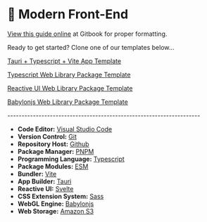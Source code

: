 # 💎 Modern Front-End

[View this guide online](https://gambitgames.gitbook.io/web-dev-guide/) at Gitbook for proper formatting.

Ready to get started? Clone one of our templates below...

[Tauri + Typescript + Vite App Template](https://github.com/GambitGamesLLC/tauri-typescript-vite-template)

[Typescript Web Library Package Template](https://github.com/GambitGamesLLC/typescript-vite-library-template)

[Reactive UI Web Library Package Template](https://github.com/GambitGamesLLC/reactive-ui-web-template)

[Babylonjs Web Library Package Template](https://github.com/GambitGamesLLC/babylon-web-template)

\--------------------------------------------------------------------

* **Code Editor:** [Visual Studio Code](visual-studio-code.md)
* **Version Control:** [Git](git-and-github.md)
* **Repository Host:** [Github](git-and-github.md)
* **Package Manager:** [PNPM](pnpm.md)
* **Programming Language:** [Typescript](typescript.md)
* **Package Modules:** [ESM](esm.md)
* **Bundler:** [Vite](vite.md)
* **App Builder:** [Tauri](tauri.md)
* **Reactive UI:** [Svelte](svelte.md)
* **CSS Extension System:** [Sass](sass.md)
* **WebGL Engine:** [Babylonjs](babylonjs.md)
* **Web Storage:** [Amazon S3](amazon-s3.md)
